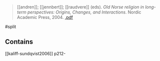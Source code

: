 > [[andren]]; [[jennbert]]; [[raudvere]] (eds). *Old Norse religion in long-term perspectives: Origins, Changes, and Interactions*. Nordic Academic Press, 2004. [.pdf](a-andren-k-jennbert-c-raudvere2004.pdf)

#split 

## Contains
[[kaliff-sundqvist2006]] p212-